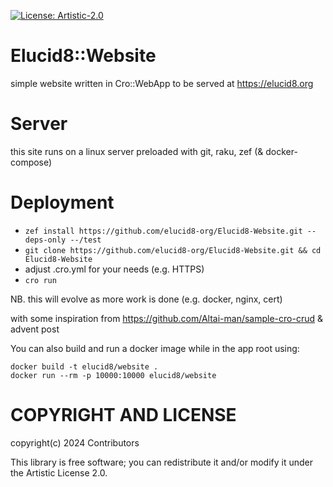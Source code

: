 [![License: Artistic-2.0](https://img.shields.io/badge/License-Artistic%202.0-0298c3.svg)](https://opensource.org/licenses/Artistic-2.0)

# Elucid8::Website

simple website written in Cro::WebApp to be served at https://elucid8.org

# Server

this site runs on a linux server preloaded with git, raku, zef (& docker-compose)

# Deployment
- `zef install https://github.com/elucid8-org/Elucid8-Website.git --deps-only --/test`
- `git clone https://github.com/elucid8-org/Elucid8-Website.git && cd Elucid8-Website`
- adjust .cro.yml for your needs (e.g. HTTPS)
- `cro run`

NB. this will evolve as more work is done (e.g. docker, nginx, cert)

with some inspiration from https://github.com/Altai-man/sample-cro-crud & advent post

You can also build and run a docker image while in the app root using:

```
docker build -t elucid8/website .
docker run --rm -p 10000:10000 elucid8/website
```

# COPYRIGHT AND LICENSE

copyright(c) 2024 Contributors

This library is free software; you can redistribute it and/or modify it under the Artistic License 2.0.
